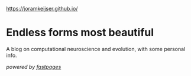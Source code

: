 
https://joramkeijser.github.io/

# Endless forms most beautiful
A blog on computational neuroscience and evolution, with some personal info. 

_powered by [fastpages](https://github.com/fastai/fastpages)_ 
